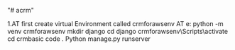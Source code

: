"# acrm" 

1.AT first create virtual Environment called crmforawsenv
AT e:
python -m venv crmforawsenv
mkdir django
cd django
crmforawsenv\Scripts\activate
cd crmbasic
code .
Python manage.py runserver
